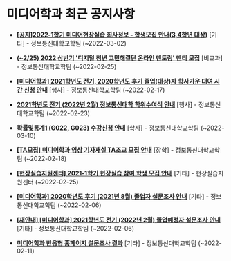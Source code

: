 # 미디어학과 최근 공지사항

* **[[공지]2022-1학기 미디어현장실습 회사정보 - 학생모집 안내(3,4학년 대상)](https://media.ajou.ac.kr/media/board/board01.jsp?mode=view&amp;article_no=227977&amp;board_wrapper=%2Fmedia%2Fboard%2Fboard01.jsp&amp;pager.offset=0&amp;board_no=304)**
 [기타] - 정보통신대학교학팀 (~2022-03-02)

* **[(~2/25) 2022 상반기 &#x27;디지털 청년 고민해결단 온라인 멘토링&#x27; 멘티 모집](https://media.ajou.ac.kr/media/board/board01.jsp?mode=view&amp;article_no=227898&amp;board_wrapper=%2Fmedia%2Fboard%2Fboard01.jsp&amp;pager.offset=0&amp;board_no=304)**
 [비교과] - 정보통신대학교학팀 (~2022-02-25)

* **[[미디어학과] 2021학년도 전기, 2020학년도 후기 졸업(대상)자 학사가운 대여 시간 신청 안내](https://media.ajou.ac.kr/media/board/board01.jsp?mode=view&amp;article_no=227894&amp;board_wrapper=%2Fmedia%2Fboard%2Fboard01.jsp&amp;pager.offset=0&amp;board_no=304)**
 [행사] - 정보통신대학교학팀 (~2022-02-17)

* **[2021학년도 전기 (2022년 2월) 정보통신대학 학위수여식 안내](https://media.ajou.ac.kr/media/board/board01.jsp?mode=view&amp;article_no=227884&amp;board_wrapper=%2Fmedia%2Fboard%2Fboard01.jsp&amp;pager.offset=0&amp;board_no=304)**
 [행사] - 정보통신대학교학팀 (~2022-02-23)

* **[확률및통계1 (G022, G023) 수강신청 안내](https://media.ajou.ac.kr/media/board/board01.jsp?mode=view&amp;article_no=227867&amp;board_wrapper=%2Fmedia%2Fboard%2Fboard01.jsp&amp;pager.offset=0&amp;board_no=304)**
 [학사] - 정보통신대학교학팀 (~2022-03-10)

* **[[TA모집] 미디어학과 영상 기자재실 TA조교 모집 안내](https://media.ajou.ac.kr/media/board/board01.jsp?mode=view&amp;article_no=227807&amp;board_wrapper=%2Fmedia%2Fboard%2Fboard01.jsp&amp;pager.offset=0&amp;board_no=304)**
 [장학] - 정보통신대학교학팀 (~2022-02-18)

* **[[현장실습지원센터] 2021-1학기 현장실습 참여 학생 모집 안내](https://media.ajou.ac.kr/media/board/board01.jsp?mode=view&amp;article_no=227758&amp;board_wrapper=%2Fmedia%2Fboard%2Fboard01.jsp&amp;pager.offset=0&amp;board_no=304)**
 [기타] - 현장실습지원센터 (~2022-02-25)

* **[[미디어학과] 2020학년도 후기 (2021년 8월) 졸업자 설문조사 안내](https://media.ajou.ac.kr/media/board/board01.jsp?mode=view&amp;article_no=227718&amp;board_wrapper=%2Fmedia%2Fboard%2Fboard01.jsp&amp;pager.offset=0&amp;board_no=304)**
 [기타] - 정보통신대학교학팀 (~2022-02-06)

* **[[재안내] [미디어학과] 2021학년도 전기 (2022년 2월) 졸업예정자 설문조사 안내](https://media.ajou.ac.kr/media/board/board01.jsp?mode=view&amp;article_no=227717&amp;board_wrapper=%2Fmedia%2Fboard%2Fboard01.jsp&amp;pager.offset=0&amp;board_no=304)**
 [기타] - 정보통신대학교학팀 (~2022-02-06)

* **[미디어학과 반응형 홈페이지 설문조사 결과](https://media.ajou.ac.kr/media/board/board01.jsp?mode=view&amp;article_no=227620&amp;board_wrapper=%2Fmedia%2Fboard%2Fboard01.jsp&amp;pager.offset=0&amp;board_no=304)**
 [기타] - 정보통신대학교학팀 (~2022-02-11)

